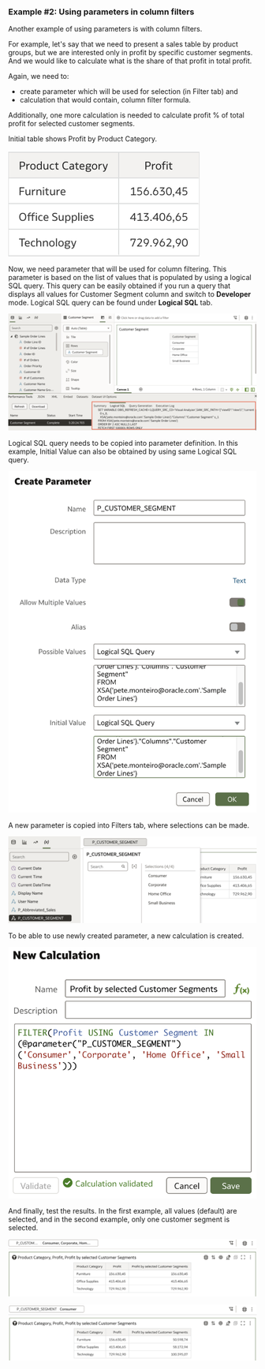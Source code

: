 ### Example #2: Using parameters in column filters

Another example of using parameters is with column filters.

For example, let's say that we need to present a sales table by product groups, but we are interested only in profit by specific customer segments. And we would like to calculate what is the share of that profit in total profit.

Again, we need to:

* create parameter which will be used for selection (in Filter tab) and
* calculation that would contain, column filter formula.

Additionally, one more calculation is needed to calculate profit % of total profit for selected customer segments.

Initial table shows Profit by Product Category.

![Profit by Product Category](https://github.com/zigavaupot/blogger/blob/main/parameters-in-oracle-analytics/images/par-02-001.png?raw=true)

Now, we need parameter that will be used for column filtering. This parameter is based on the list of values that is populated by using a logical SQL query. This query can be easily obtained if you run a query that displays all values for Customer Segment column and switch to **Developer** mode. Logical SQL query can be found under **Logical SQL** tab.

![Obtaining logical SQL query](https://github.com/zigavaupot/blogger/blob/main/parameters-in-oracle-analytics/images/par-02-002.png?raw=true)

Logical SQL query needs to be copied into parameter definition. In this example, Initial Value can also be obtained by using same Logical SQL query.

![Create Parameter](https://github.com/zigavaupot/blogger/blob/main/parameters-in-oracle-analytics/images/par-02-003.png?raw=true)

A new parameter is copied into Filters tab, where selections can be made.

![Parameter in Filter tab](https://github.com/zigavaupot/blogger/blob/main/parameters-in-oracle-analytics/images/par-02-004.png?raw=true)

To be able to use newly created parameter, a new calculation is created.

![New calculation using column filter](https://github.com/zigavaupot/blogger/blob/main/parameters-in-oracle-analytics/images/par-02-005.png?raw=true)

And finally, test the results. In the first example, all values (default) are selected, and in the second example, only one customer segment is selected.

![Using parameter in column filters - default](https://github.com/zigavaupot/blogger/blob/main/parameters-in-oracle-analytics/images/par-02-006.png?raw=true)

![Using parameter in column filters - one customer segment selected](https://github.com/zigavaupot/blogger/blob/main/parameters-in-oracle-analytics/images/par-02-007.png?raw=true)